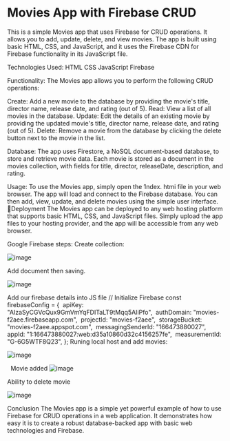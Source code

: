 # Movies App with Firebase CRUD

This is a simple Movies app that uses Firebase for CRUD operations. It allows you to add, update, delete, and view movies. The app is built using basic HTML, CSS, and JavaScript, and it uses the Firebase CDN for Firebase functionality in its JavaScript file.

Technologies Used:
HTML
CSS
JavaScript
Firebase

Functionality:
The Movies app allows you to perform the following CRUD operations:

Create: Add a new movie to the database by providing the movie's title, director name, release date, and rating (out of 5).
Read: View a list of all movies in the database.
Update: Edit the details of an existing movie by providing the updated movie's title, director name, release date, and rating (out of 5).
Delete: Remove a movie from the database by clicking the delete button next to the movie in the list.

Database:
The app uses Firestore, a NoSQL document-based database, to store and retrieve movie data. Each movie is stored as a document in the movies collection, with fields for title, director, releaseDate, description, and rating.

Usage:
To use the Movies app, simply open the 1ndex. htmi file in your web browser. The app will load and connect to the Firebase database. You can then add, view, update, and delete movies using the simple user interface.
Deployment
The Movies app can be deployed to any web hosting platform that supports basic HTML, CSS, and JavaScript files. Simply upload the app files to your hosting provider, and the app will be accessible from any web browser.

Google Firebase steps:
Create collection:

![image](https://github.com/masbts/firebase/assets/124617295/69a18c05-4670-4332-b88a-08318b694a98)


Add document then saving.

 ![image](https://github.com/masbts/firebase/assets/124617295/b5de10d7-92e9-4051-85fe-bd1c53241470)

Add our firebase details into JS file
// Initialize Firebase const firebaseConfig = {   apiKey: "AIzaSyCGVcQux9GmVmYqFDITaLT9tMqq5AIiPfo",   authDomain: "movies-f2aee.firebaseapp.com",   projectId: "movies-f2aee",   storageBucket: "movies-f2aee.appspot.com",   messagingSenderId: "166473880027",   appId: "1:166473880027:web:d35a10860d32c4156257fe",   measurementId: "G-6G5WTF8Q23", };
Runing local host and add movies:

![image](https://github.com/masbts/firebase/assets/124617295/7170e86a-dc7a-42f1-96b1-c5f3a4722140)


  Movie added
![image](https://github.com/masbts/firebase/assets/124617295/019c9ce0-65d4-4b5c-9a4b-15f867b36119)

Ability to delete movie

![image](https://github.com/masbts/firebase/assets/124617295/a35d6f4c-ca15-46ca-91fb-6ad4df142483)



Conclusion
The Movies app is a simple yet powerful example of how to use Firebase for CRUD operations in a web application. It demonstrates how easy it is to create a robust database-backed app with basic web technologies and Firebase.

